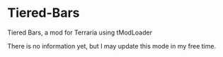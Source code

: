 # Tiered-Bars
Tiered Bars, a mod for Terraria using tModLoader

There is no information yet, but I may update this mode in my free time.
